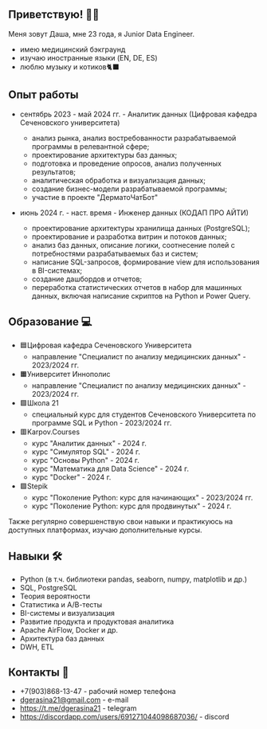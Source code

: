 ## Приветствую! 👋🏻
Меня зовут Даша, мне 23 года, я Junior Data Engineer.
- имею медицинский бэкграунд
- изучаю иностранные языки (EN, DE, ES)
- люблю музыку и котиков🐈‍⬛


## Опыт работы
- сентябрь 2023 - май 2024 гг. - Аналитик данных (Цифровая кафедра Сеченовского университета)
    - анализ рынка, анализ востребованности разрабатываемой программы в релевантной сфере;
    - проектирование архитектуры баз данных;
    - подготовка и проведение опросов, анализ полученных результатов;
    - аналитическая обработка и визуализация данных;
    - создание бизнес-модели разрабатываемой программы;
    - участие в проекте "ДерматоЧатБот"
 
- июнь 2024 г. - наст. время - Инженер данных (КОДАП ПРО АЙТИ)
    - проектирование архитектуры хранилища данных (PostgreSQL);
    - проектирование и разработка витрин и потоков данных;
    - анализ баз данных, описание логики, соотнесение полей с потребностями разрабатываемых баз и систем;
    - написание SQL-запросов, формирование view для использования в BI-системах;
    - создание дашбордов и отчетов;
    - переработка статистических отчетов в набор для машинных данных, включая написание скриптов на Python и Power Query.


## Образование 💻
- 🟦Цифровая кафедра Сеченовского Университета
    - направление "Специалист по анализу медицинских данных" - 2023/2024 гг.
- 🟧Университет Иннополис
    - направление "Специалист по анализу медицинских данных" - 2023/2024 гг.
- 🟩Школа 21
    - специальный курс для студентов Сеченовского Университета по программе SQL и Python - 2023/2024 гг.
- 🟥Karpov.Courses
  - курс "Аналитик данных" - 2024 г.
  -  курс "Симулятор SQL" - 2024 г.
  - курс "Основы Python" - 2024 г.
  - курс "Математика для Data Science" - 2024 г.
  - курс "Docker" - 2024 г.
- 🟪Stepik
  - курс "Поколение Python: курс для начинающих" - 2023/2024 гг.
  - курс "Поколение Python: курс для продвинутых" - 2024 г.

Также регулярно совершенствую свои навыки и практикуюсь на доступных платформах, изучаю дополнительные курсы.
 

## Навыки 🛠️
- Python (в т.ч. библиотеки pandas, seaborn, numpy, matplotlib и др.)
- SQL, PostgreSQL
- Теория вероятности
- Статистика и А/В-тесты
- BI-системы и визуализация
- Развитие продукта и продуктовая аналитика
- Apache AirFlow, Docker и др.
- Архитектура баз данных
- DWH, ETL


## Контакты 📝
- +7(903)868-13-47 - рабочий номер телефона
- dgerasina21@gmail.com - e-mail
- https://t.me/dgerasina21 - telegram
- https://discordapp.com/users/691271044098687036/ - discord
